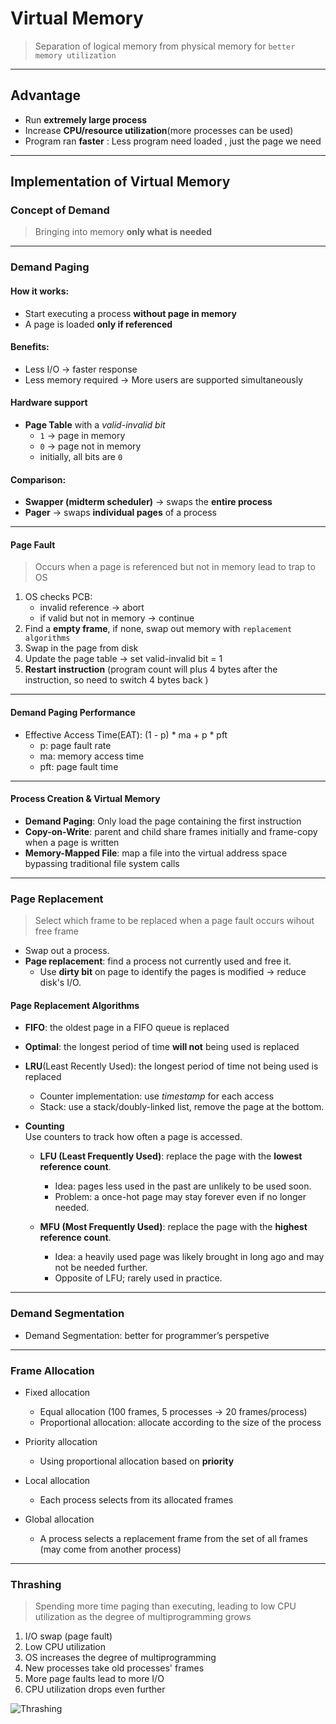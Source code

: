 # Virtual Memory
> Separation of logical memory from physical memory for `better memory utilization`

---

## Advantage
- Run **extremely large process**
- Increase **CPU/resource utilization**(more processes can be used)
- Program ran **faster** : Less program need loaded , just the page we need

---

## Implementation of Virtual Memory

### Concept of Demand
> Bringing into memory **only what is needed**

---

### Demand Paging

#### **How it works**:
- Start executing a process **without page in memory**
- A page is loaded **only if referenced**

#### **Benefits**:
- Less I/O -> faster response
- Less memory required -> More users are supported simultaneously

#### **Hardware support**
- **Page Table** with a *valid-invalid bit*
    - `1` -> page in memory
    - `0` -> page not in memory
    - initially, all bits are `0`

#### **Comparison**:
- **Swapper (midterm scheduler)** -> swaps the **entire process**
- **Pager** -> swaps **individual pages** of a process

---

#### **Page Fault**
> Occurs when a page is referenced but not in memory lead to trap to OS

1. OS checks PCB:
    - invalid reference -> abort
    - if valid but not in memory -> continue
2. Find a **empty frame**, if none, swap out memory with `replacement algorithms`
3. Swap in the page from disk
4. Update the page table -> set valid-invalid bit = 1
5. **Restart instruction** (program count will plus 4 bytes after the instruction, so need to switch 4 bytes back )

---

#### Demand Paging Performance

- Effective Access Time(EAT): (1 - p) * ma + p * pft
    - p: page fault rate
    - ma: memory access time
    - pft: page fault time

---

#### Process Creation & Virtual Memory

- **Demand Paging**: Only load the page containing the first instruction
- **Copy-on-Write**: parent and child share frames initially and frame-copy when a page is written
- **Memory-Mapped File**: map a file into the virtual address space bypassing traditional file system calls

---

### Page Replacement
> Select which frame to be replaced when a page fault occurs wihout free frame

- Swap out a process.
- **Page replacement**: find a process not currently used and free it.
    - Use **dirty bit** on page to identify the pages is modified -> reduce disk's I/O.

#### Page Replacement Algorithms

- **FIFO**: the oldest page in a FIFO queue is replaced

- **Optimal**: the longest period of time **will not** being used is replaced

- **LRU**(Least Recently Used): the longest period of time not being used is replaced
    - Counter implementation: use *timestamp* for each access
    - Stack: use a stack/doubly-linked list, remove the page at the bottom.

- **Counting**  
  Use counters to track how often a page is accessed.  

  - **LFU (Least Frequently Used)**: replace the page with the **lowest reference count**.  
    - Idea: pages less used in the past are unlikely to be used soon.  
    - Problem: a once-hot page may stay forever even if no longer needed.  

  - **MFU (Most Frequently Used)**: replace the page with the **highest reference count**.  
    - Idea: a heavily used page was likely brought in long ago and may not be needed further.  
    - Opposite of LFU; rarely used in practice.

---

### Demand Segmentation
- Demand Segmentation: better for programmer’s perspetive

---

### Frame Allocation
- Fixed allocation
    - Equal allocation (100 frames, 5 processes → 20 frames/process)
    - Proportional allocation: allocate according to the size of the process

- Priority allocation
    - Using proportional allocation based on **priority**

- Local allocation
    - Each process selects from its allocated frames

- Global allocation
    - A process selects a replacement frame from the set of all frames (may come from another process)

---

### Thrashing
> Spending more time paging than executing, leading to low CPU utilization as the degree of multiprogramming grows

1. I/O swap (page fault)
2. Low CPU utilization
3. OS increases the degree of multiprogramming
4. New processes take old processes' frames
5. More page faults lead to more I/O
6. CPU utilization drops even further

![Thrashing](https://media.geeksforgeeks.org/wp-content/uploads/2-103.png)